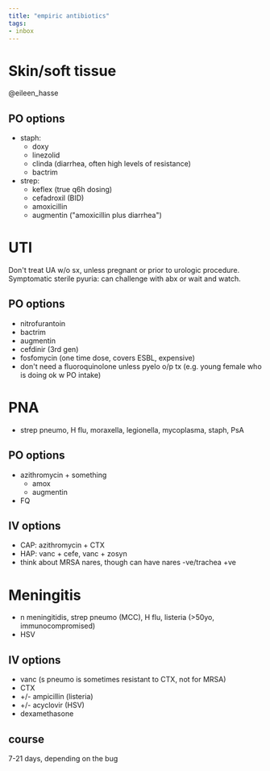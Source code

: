 ```yaml
---
title: "empiric antibiotics"
tags:
- inbox
---
```


# Skin/soft tissue

@eileen_hasse

## PO options
- staph:
	-  doxy
	-  linezolid
	-  clinda (diarrhea, often high levels of resistance)
	-  bactrim
- strep: 
	- keflex (true q6h dosing)
	- cefadroxil (BID)
	- amoxicillin
	- augmentin ("amoxicillin plus diarrhea")


# UTI
Don't treat UA w/o sx, unless pregnant or prior to urologic procedure. Symptomatic sterile pyuria: can challenge with abx or wait and watch.
## PO options
- nitrofurantoin
- bactrim
- augmentin
- cefdinir (3rd gen)
- fosfomycin (one time dose, covers ESBL, expensive)
- don't need a fluoroquinolone unless pyelo o/p tx (e.g. young female who is doing ok w PO intake)

# PNA
- strep pneumo, H flu, moraxella, legionella, mycoplasma, staph, PsA
## PO options
- azithromycin + something
	- amox
	- augmentin
- FQ

## IV options
- CAP: azithromycin + CTX
- HAP: vanc + cefe, vanc + zosyn
- think about MRSA nares, though can have nares -ve/trachea +ve

# Meningitis
- n meningitidis, strep pneumo (MCC), H flu, listeria (>50yo, immunocompromised)
- HSV
## IV options
- vanc (s pneumo is sometimes resistant to CTX, not for MRSA)
- CTX
- +/- ampicillin (listeria)
- +/- acyclovir (HSV)
- dexamethasone

## course
7-21 days, depending on the bug
